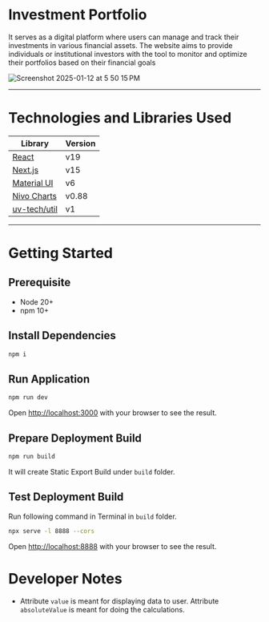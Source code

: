 # Investment Portfolio

It serves as a digital platform where users can manage and track their investments in various financial assets. The website aims to provide individuals or institutional investors with the tool to monitor and optimize their portfolios based on their financial goals

![Screenshot 2025-01-12 at 5 50 15 PM](https://github.com/user-attachments/assets/e3d65152-e669-464c-af97-ffd5bf601720)

---

# Technologies and Libraries Used

| Library                                                     | Version |
| ----------------------------------------------------------- | ------- |
| [React](https://reactjs.org/)                               | v19     |
| [Next.js](https://nextjs.org/)                              | v15     |
| [Material UI](https://mui.com/material-ui/getting-started/) | v6      |
| [Nivo Charts](https://nivo.rocks/pie)                       | v0.88   |
| [uv-tech/util](https://www.npmjs.com/package/@uv-tech/util) | v1      |

---

# Getting Started

## Prerequisite

- Node 20+
- npm 10+

## Install Dependencies

```bash
npm i
```

## Run Application

```bash
npm run dev
```

Open [http://localhost:3000](http://localhost:3000) with your browser to see the result.

## Prepare Deployment Build

```bash
npm run build
```

It will create Static Export Build under `build` folder.

## Test Deployment Build

Run following command in Terminal in `build` folder.

```bash
npx serve -l 8888 --cors
```

Open [http://localhost:8888](http://localhost:8888) with your browser to see the result.

# Developer Notes

- Attribute `value` is meant for displaying data to user. Attribute `absoluteValue` is meant for doing the calculations.
